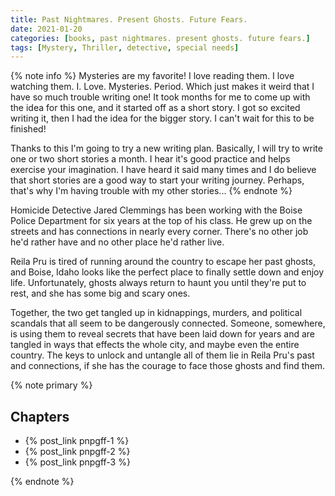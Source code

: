 ```yaml
---
title: Past Nightmares. Present Ghosts. Future Fears.
date: 2021-01-20
categories: [books, past nightmares. present ghosts. future fears.]
tags: [Mystery, Thriller, detective, special needs]
---
```

{% note info %}
Mysteries are my favorite! I love reading them. I love watching them. I. Love. Mysteries. Period. Which just makes it weird that I have so much trouble writing one! It took months for me to come up with the idea for this one, and it started off as a short story. I got so excited writing it, then I had the idea for the bigger story. I can't wait for this to be finished!
<!-- more -->
Thanks to this I'm going to try a new writing plan. Basically, I will try to write one or two short stories a month. I hear it's good practice and helps exercise your imagination. I have heard it said many times and I do believe that short stories are a good way to start your writing journey. Perhaps, that's why I'm having trouble with my other stories...
{% endnote %}

Homicide Detective Jared Clemmings has been working with the Boise Police Department for six years at the top of his class. He grew up on the streets and has connections in nearly every corner. There's no other job he'd rather have and no other place he'd rather live.

Reila Pru is tired of running around the country to escape her past ghosts, and Boise, Idaho looks like the perfect place to finally settle down and enjoy life. Unfortunately, ghosts always return to haunt you until they're put to rest, and she has some big and scary ones.

Together, the two get tangled up in kidnappings, murders, and political scandals that all seem to be dangerously connected. Someone, somewhere, is using them to reveal secrets that have been laid down for years and are tangled in ways that effects the whole city, and maybe even the entire country. The keys to unlock and untangle all of them lie in Reila Pru's past and connections, if she has the courage to face those ghosts and find them.

{% note primary %}

## Chapters

- {% post_link pnpgff-1 %}
- {% post_link pnpgff-2 %}
- {% post_link pnpgff-3 %}

{% endnote %}